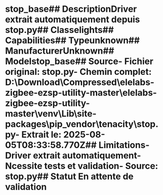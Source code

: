 # stop_base##  DescriptionDriver extrait automatiquement depuis stop.py##  Classelights##  Capabilities##  Typeunknown##  ManufacturerUnknown##  Modelstop_base##  Source- **Fichier original**: stop.py- **Chemin complet**: D:\Download\Compressed\elelabs-zigbee-ezsp-utility-master\elelabs-zigbee-ezsp-utility-master\venv\Lib\site-packages\pip\_vendor\tenacity\stop.py- **Extrait le**: 2025-08-05T08:33:58.770Z##  Limitations- Driver extrait automatiquement- Ncessite tests et validation- Source: stop.py##  Statut En attente de validation